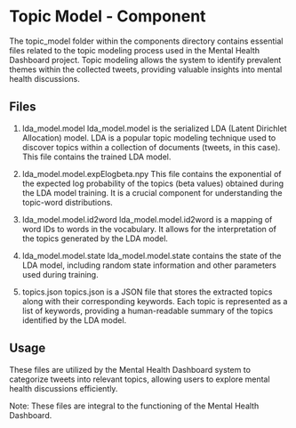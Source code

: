 # Topic Model - Component
The topic_model folder within the components directory contains essential files related to the topic modeling process used in the Mental Health Dashboard project. Topic modeling allows the system to identify prevalent themes within the collected tweets, providing valuable insights into mental health discussions.

## Files
1. lda_model.model
lda_model.model is the serialized LDA (Latent Dirichlet Allocation) model. LDA is a popular topic modeling technique used to discover topics within a collection of documents (tweets, in this case). This file contains the trained LDA model.

2. lda_model.model.expElogbeta.npy
This file contains the exponential of the expected log probability of the topics (beta values) obtained during the LDA model training. It is a crucial component for understanding the topic-word distributions.

3. lda_model.model.id2word
lda_model.model.id2word is a mapping of word IDs to words in the vocabulary. It allows for the interpretation of the topics generated by the LDA model.

4. lda_model.model.state
lda_model.model.state contains the state of the LDA model, including random state information and other parameters used during training.

5. topics.json
topics.json is a JSON file that stores the extracted topics along with their corresponding keywords. Each topic is represented as a list of keywords, providing a human-readable summary of the topics identified by the LDA model.

## Usage
These files are utilized by the Mental Health Dashboard system to categorize tweets into relevant topics, allowing users to explore mental health discussions efficiently.

Note: These files are integral to the functioning of the Mental Health Dashboard. 